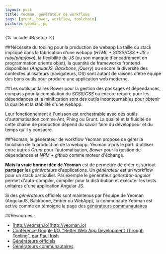 ```yaml
---
layout: post
title: Yeoman, générateur de workflows
tags: [grunt, bower, workflow, toolchain]
picture: yeoman.jpg
---
```

{% include JB/setup %}

##Nécéssité du tooling pour la production de webapp
La taille du stack impliqué dans la fabrication d'une webapp (*HTML + SCSS/CSS + JS + ruby/php/java*), la flexibilité du *JS* (ou son manque d'encadrement en programmation orienté objet), la quantité de frameworks frontend disponibles (*AngularJS, Backbone, jQuery*) ou encore la diversité des contextes utilisateurs (navigateurs, OS) sont autant de raisons d'être équipé des bons outils pour produire une application web moderne.

##Les outils unitaires
Bower pour la gestion des packages et dépendances, compass pour la compilation du *SCSS/CSS* ou encore require pour les dépendances et la minification sont des outils incontournables pour obtenir la qualité et la stabilité d'une webapp.

Leur fonctionnement à l'unisson est orchestrable avec des outils d'automatisation comme Ant, Phing ou Grunt.
La qualité et la fluidité de cette chaîne de production dépend du savoir faire du développeur et du temps qu'il y consacre.

##Yeoman, le générateur de workflow
Yeoman propose de gérer la toolchain de la production de la webapp.
Yeoman a pris le parti d'utiliser entre autres *Grunt* pour l'automatisation, *Bower* pour la gestion de dépendances et *NPM + github* comme moteur d'échange.

**Mais la vraie bonne idée de Yéoman** est de permettre de créer et surtout **partager** les *générateurs* d'applications.
Un *générateur* est un workflow pour un stack particulier. Par exemple le générateur *generator-angular* permet d'auto-compiler, compiler pour la distribution et exécuter les tests unitaires d'une application Angular JS.

Si des *générateurs* officiels sont maintenus par l'équipe de Yeoman (AngularJS, Backbone, Ember ou WebApp), la communauté Yeoman est active comme en témoigne la page des [générateurs communautaires](http://yeoman.io/community-generators.html)

##Resources : 
- [http://yeoman.io](http://yeoman.io)
- [Conférence Google I/O, "Better Web App Development Through Tooling", par Paul Irish](http://www.youtube.com/watch?v=Mk-tFn2Ix6g)
- [Générateurs officiels](https://github.com/yeoman/generators)
- [Générateurs communautaires](http://yeoman.io/community-generators.html)